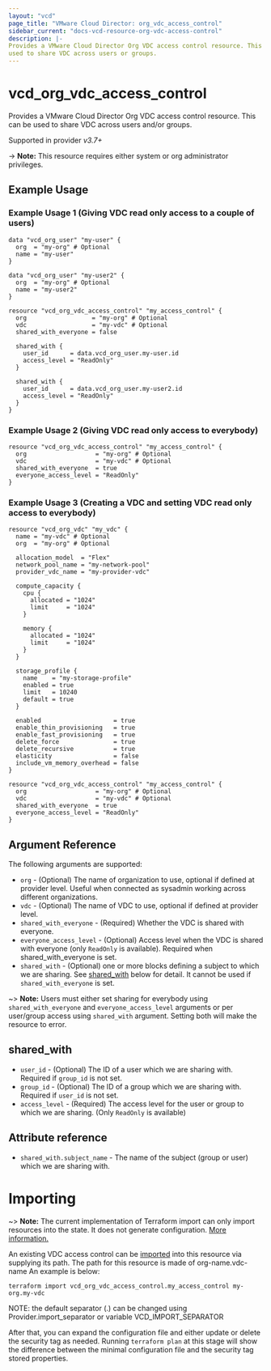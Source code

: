 ```yaml
---
layout: "vcd"
page_title: "VMware Cloud Director: org_vdc_access_control"
sidebar_current: "docs-vcd-resource-org-vdc-access-control"
description: |-
Provides a VMware Cloud Director Org VDC access control resource. This can be
used to share VDC across users or groups.
---
```


# vcd\_org\_vdc\_access\_control

Provides a VMware Cloud Director Org VDC access control resource. This can be
used to share VDC across users and/or groups.

Supported in provider *v3.7+*

-> **Note:** This resource requires either system or org administrator privileges.

## Example Usage

### Example Usage 1 (Giving VDC read only access to a couple of users)
```hcl
data "vcd_org_user" "my-user" {
  org  = "my-org" # Optional
  name = "my-user"
}

data "vcd_org_user" "my-user2" {
  org  = "my-org" # Optional
  name = "my-user2"
}

resource "vcd_org_vdc_access_control" "my_access_control" {
  org                  = "my-org" # Optional
  vdc                  = "my-vdc" # Optional
  shared_with_everyone = false

  shared_with {
    user_id      = data.vcd_org_user.my-user.id
    access_level = "ReadOnly"
  }

  shared_with {
    user_id      = data.vcd_org_user.my-user2.id
    access_level = "ReadOnly"
  }
}
```

### Example Usage 2 (Giving VDC read only access to everybody)
```hcl
resource "vcd_org_vdc_access_control" "my_access_control" {
  org                   = "my-org" # Optional
  vdc                   = "my-vdc" # Optional
  shared_with_everyone  = true
  everyone_access_level = "ReadOnly"
}
```

### Example Usage 3 (Creating a VDC and setting VDC read only access to everybody)
```hcl
resource "vcd_org_vdc" "my_vdc" {
  name = "my-vdc" # Optional
  org  = "my-org" # Optional

  allocation_model  = "Flex"
  network_pool_name = "my-network-pool"
  provider_vdc_name = "my-provider-vdc"

  compute_capacity {
    cpu {
      allocated = "1024"
      limit     = "1024"
    }

    memory {
      allocated = "1024"
      limit     = "1024"
    }
  }

  storage_profile {
    name    = "my-storage-profile"
    enabled = true
    limit   = 10240
    default = true
  }

  enabled                    = true
  enable_thin_provisioning   = true
  enable_fast_provisioning   = true
  delete_force               = true
  delete_recursive           = true
  elasticity                 = false
  include_vm_memory_overhead = false
}

resource "vcd_org_vdc_access_control" "my_access_control" {
  org                   = "my-org" # Optional
  vdc                   = "my-vdc" # Optional
  shared_with_everyone  = true
  everyone_access_level = "ReadOnly"
}
```

## Argument Reference

The following arguments are supported:

* `org` - (Optional) The name of organization to use, optional if defined at provider level. Useful when connected as sysadmin working across different organizations.
* `vdc` - (Optional) The name of VDC to use, optional if defined at provider level.
* `shared_with_everyone` - (Required) Whether the VDC is shared with everyone.
* `everyone_access_level` - (Optional) Access level when the VDC is shared with everyone (only `ReadOnly` is available). Required when shared_with_everyone is set.
* `shared_with` - (Optional) one or more blocks defining a subject to which we are sharing.
  See [shared_with](#shared_with) below for detail. It cannot be used if `shared_with_everyone` is set.

~> **Note:** Users must either set sharing for everybody using `shared_with_everyone` and `everyone_access_level` arguments or per user/group access using `shared_with` argument. Setting both will make the resource to error.

<a id="shared_with"></a>
## shared_with

* `user_id` - (Optional) The ID of a user which we are sharing with. Required if `group_id` is not set.
* `group_id` - (Optional) The ID of a group which we are sharing with. Required if `user_id` is not set.
* `access_level` - (Required) The access level for the user or group to which we are sharing. (Only `ReadOnly` is available)

## Attribute reference

* `shared_with.subject_name` - The name of the subject (group or user) which we are sharing with.

# Importing

~> **Note:** The current implementation of Terraform import can only import resources into the state.
It does not generate configuration. [More information.](https://www.terraform.io/docs/import/)

An existing VDC access control can be [imported][docs-import] into this resource via supplying its path.
The path for this resource is made of org-name.vdc-name
An example is below:

```
terraform import vcd_org_vdc_access_control.my_access_control my-org.my-vdc
```

NOTE: the default separator (.) can be changed using Provider.import_separator or variable VCD_IMPORT_SEPARATOR


[docs-import]:https://www.terraform.io/docs/import/

After that, you can expand the configuration file and either update or delete the security tag as needed. Running `terraform plan`
at this stage will show the difference between the minimal configuration file and the security tag stored properties.
